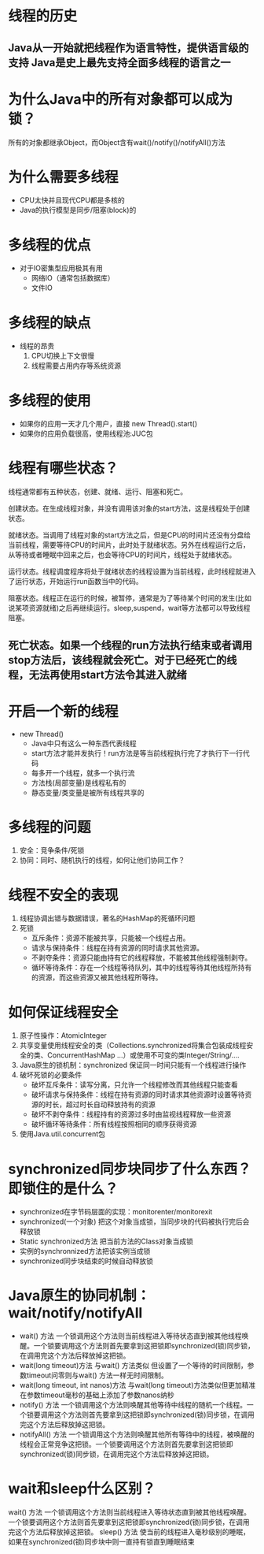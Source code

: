 # 线程的历史
Java从⼀开始就把线程作为语⾔特性，提供语⾔级的⽀持
Java是史上最先⽀持全⾯多线程的语⾔之⼀
---

# 为什么Java中的所有对象都可以成为锁？
所有的对象都继承Object，而Object含有wait()/notify()/notifyAll()⽅法

# 为什么需要多线程
- CPU太快并且现代CPU都是多核的
- Java的执⾏模型是同步/阻塞(block)的

# 多线程的优点
- 对于IO密集型应⽤极其有⽤
  - ⽹络IO（通常包括数据库）
  - ⽂件IO

# 多线程的缺点 
- 线程的昂贵
  1. CPU切换上下⽂很慢
  2. 线程需要占⽤内存等系统资源

# 多线程的使用
- 如果你的应⽤⼀天才⼏个⽤户，直接 new Thread().start()
- 如果你的应⽤负载很⾼，使⽤线程池:JUC包


# 线程有哪些状态？
线程通常都有五种状态，创建、就绪、运行、阻塞和死亡。


创建状态。在生成线程对象，并没有调用该对象的start方法，这是线程处于创建状态。

就绪状态。当调用了线程对象的start方法之后，但是CPU的时间片还没有分盘给当前线程，需要等待CPU的时间片，此时处于就绪状态。另外在线程运行之后，从等待或者睡眠中回来之后，也会等待CPU的时间片，线程处于就绪状态。

运行状态。线程调度程序将处于就绪状态的线程设置为当前线程，此时线程就进入了运行状态，开始运行run函数当中的代码。

阻塞状态。线程正在运行的时候，被暂停，通常是为了等待某个时间的发生(比如说某项资源就绪)之后再继续运行。sleep,suspend，wait等方法都可以导致线程阻塞。

死亡状态。如果一个线程的run方法执行结束或者调用stop方法后，该线程就会死亡。对于已经死亡的线程，无法再使用start方法令其进入就绪 
---

# 开启⼀个新的线程
- new Thread()
  - Java中只有这么⼀种东⻄代表线程
  - start⽅法才能并发执⾏！run方法是等当前线程执行完了才执行下一行代码
  - 每多开⼀个线程，就多⼀个执⾏流
  - ⽅法栈(局部变量)是线程私有的
  - 静态变量/类变量是被所有线程共享的

# 多线程的问题
1. 安全：竞争条件/死锁
2. 协同：同时、随机执⾏的线程，如何让他们协同⼯作？

# 线程不安全的表现
1. 线程协调出错与数据错误，著名的HashMap的死循环问题
2. 死锁
   - 互斥条件：资源不能被共享，只能被一个线程占用。
   - 请求与保持条件：线程在持有资源的同时请求其他资源。
   - 不剥夺条件：资源只能由持有它的线程释放，不能被其他线程强制剥夺。
   - 循环等待条件：存在一个线程等待队列，其中的线程等待其他线程所持有的资源，而这些资源又被其他线程所等待。

# 如何保证线程安全
1. 原⼦性操作：AtomicInteger
2. 共享变量使用线程安全的类（Collections.synchronized将集合包装成线程安全的类、ConcurrentHashMap ...）或使用不可变的类Integer/String/....
3. Java原⽣的锁机制：synchronized 保证同一时间只能有一个线程进行操作
4. 破坏死锁的必要条件
   - 破坏互斥条件：读写分离，只允许一个线程修改而其他线程只能查看
   - 破坏请求与保持条件：线程在持有资源的同时请求其他资源时设置等待资源的时长，超过时长自动释放持有的资源
   - 破坏不剥夺条件：线程持有的资源过多时由监视线程释放一些资源
   - 破坏循环等待条件：所有线程按照相同的顺序获得资源
5. 使用Java.util.concurrent包

# synchronized同步块同步了什么东⻄？即锁住的是什么？
- synchronized在字节码层⾯的实现：monitorenter/monitorexit
- synchronized(⼀个对象) 把这个对象当成锁，当同步块的代码被执行完后会释放锁
- Static synchronized⽅法 把当前方法的Class对象当成锁
- 实例的synchronnized⽅法把该实例当成锁
- synchronized同步块结束的时候自动释放锁

# Java原⽣的协同机制：wait/notify/notifyAll
- wait() 方法 一个锁调用这个方法则当前线程进入等待状态直到被其他线程唤醒。一个锁要调用这个方法则首先要拿到这把锁即synchronized(锁)同步锁，在调用完这个方法后释放掉这把锁。
- wait(long timeout)方法 与wait() 方法类似 但设置了一个等待的时间限制，参数timeout问零则与wait() 方法一样无时间限制。
- wait(long timeout, int nanos)方法 与wait(long timeout)方法类似但更加精准 在参数timeout毫秒的基础上添加了参数nanos纳秒
- notify() 方法 一个锁调用这个方法则唤醒其他等待中线程的随机一个线程。一个锁要调用这个方法则首先要拿到这把锁即synchronized(锁)同步锁，在调用完这个方法后释放掉这把锁。
- notifyAll() 方法 一个锁调用这个方法则唤醒其他所有等待中的线程，被唤醒的线程会正常竞争这把锁。一个锁要调用这个方法则首先要拿到这把锁即synchronized(锁)同步锁，在调用完这个方法后释放掉这把锁。

# wait和sleep什么区别？
wait() 方法 一个锁调用这个方法则当前线程进入等待状态直到被其他线程唤醒。一个锁要调用这个方法则首先要拿到这把锁即synchronized(锁)同步锁，在调用完这个方法后释放掉这把锁。
 sleep() 方法 使当前的线程进入毫秒级别的睡眠，如果在synchronized(锁)同步块中则一直持有锁直到睡眠结束
